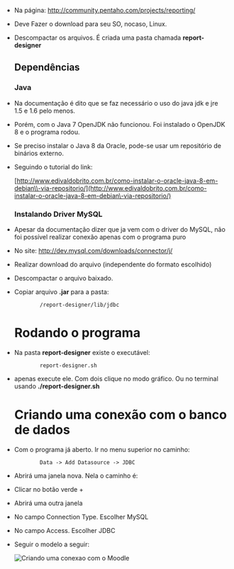 -   Na página: <http://community.pentaho.com/projects/reporting/>

-   Deve Fazer o download para seu SO, nocaso, Linux.

-   Descompactar os arquivos. É criada uma pasta chamada
    **report-designer**

    Dependências
    ------------

    ### Java

-   Na documentação é dito que se faz necessário o uso do java jdk e jre
    1.5 e 1.6 pelo menos.

-   Porém, com o Java 7 OpenJDK não funcionou. Foi instalado o OpenJDK 8
    e o programa rodou.

-   Se preciso instalar o Java 8 da Oracle, pode-se usar um repositório
    de binários externo.

-   Seguindo o tutorial do link:

    [http://www.edivaldobrito.com.br/como-instalar-o-oracle-java-8-em-debian\\-via-repositorio/](http://www.edivaldobrito.com.br/como-instalar-o-oracle-java-8-em-debian\-via-repositorio/)

    ### Instalando Driver MySQL

-   Apesar da documentação dizer que ja vem com o driver do MySQL, não
    foi possível realizar conexão apenas com o programa puro

-   No site: <http://dev.mysql.com/downloads/connector/j/>

-   Realizar download do arquivo (independente do formato escolhido)

-   Descompactar o arquivo baixado.

-   Copiar arquivo **.jar** para a pasta:

                /report-designer/lib/jdbc
            

    Rodando o programa
    ==================

-   Na pasta **report-designer** existe o executável:

                report-designer.sh
            

-   apenas execute ele. Com dois clique no modo gráfico. Ou no terminal
    usando **./report-designer.sh**

    Criando uma conexão com o banco de dados
    ========================================

-   Com o programa já aberto. Ir no menu superior no caminho:

                Data -> Add Datasource -> JDBC
            

-   Abrirá uma janela nova. Nela o caminho é:

-   Clicar no botão verde +

-   Abrirá uma outra janela

-   No campo Connection Type. Escolher MySQL

-   No campo Access. Escolher JDBC

-   Seguir o modelo a seguir:

    ![Criando uma conexao com o
    Moodle](conexao-jdbc)


